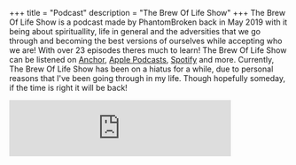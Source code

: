 +++
title = "Podcast"
description = "The Brew Of Life Show"
+++
The Brew Of Life Show is a podcast made by PhantomBroken back in May 2019 with it being about spirituallity, life in general and the adversities that we go through and becoming the best versions of ourselves while accepting who we are! With over 23 episodes theres much to learn! The Brew Of Life Show can be listened on 
[Anchor](https://anchor.fm/thebrewoflifeshow),
[Apple Podcasts](https://podcasts.apple.com/us/podcast/the-brew-of-life-show/id1464622770?uo=4), 
[Spotify](https://podcasts.apple.com/us/podcast/the-brew-of-life-show/id1464622770?uo=4) and more. Currently, The Brew Of Life Show has been on a hiatus for a while, due to personal reasons that I've been going through in my life. Though hopefully someday, if the time is right it will be back!
<iframe src="https://anchor.fm/thebrewoflifeshow/embed/episodes/Where-Has-TBOLS-Been--Its-been-a-minute-e1i1da3" height="102px" width="400px" frameborder="0" scrolling="no"></iframe>
